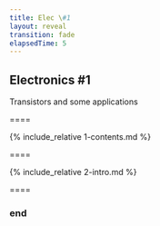 ```yaml
---
title: Elec \#1
layout: reveal
transition: fade
elapsedTime: 5
---
```


## Electronics #1

Transistors and some applications

====

{% include_relative 1-contents.md %}

====

{% include_relative 2-intro.md %}

====

### end
